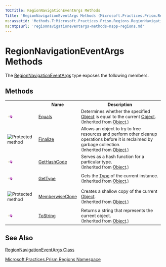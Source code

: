 ```yaml
---
TOCTitle: RegionNavigationEventArgs Methods
Title: 'RegionNavigationEventArgs Methods (Microsoft.Practices.Prism.Regions)'
ms:assetid: 'Methods.T:Microsoft.Practices.Prism.Regions.RegionNavigationEventArgs'
ms:mtpsurl: 'regionnavigationeventargs-methods-mspp-regions.md'
---
```


# RegionNavigationEventArgs Methods

The [RegionNavigationEventArgs](regionnavigationeventargs-class-mspp-regions) type exposes the following members.

## Methods

<table>
<colgroup>
<col width="20%" />
</colgroup>

<tbody><tr>
<th>
							&nbsp;
						</th>
<th>Name</th>
<th>Description</th>
</tr>
<tr>
<td>

![](images/public-method.gif "Public method")
</td>
<td>
<a href="http://msdn.microsoft.com/en-us/library/bsc2ak47" target="_blank">Equals</a>
</td>
<td>
<div>Determines whether the specified <a href="http://msdn.microsoft.com/en-us/library/e5kfa45b" target="_blank">Object</a> is equal to the current <a href="http://msdn.microsoft.com/en-us/library/e5kfa45b" target="_blank">Object</a>.</div> (Inherited from <a href="http://msdn.microsoft.com/en-us/library/e5kfa45b" target="_blank">Object</a>.)</td>
</tr>
<tr>
<td>

![](https://msdn.microsoft.com/en-us/Gg431123.protmethod(en-us,PandP.50).gif "Protected method")
</td>
<td>
<a href="http://msdn.microsoft.com/en-us/library/4k87zsw7" target="_blank">Finalize</a>
</td>
<td>
<div>Allows an object to try to free resources and perform other cleanup operations before it is reclaimed by garbage collection.</div> (Inherited from <a href="http://msdn.microsoft.com/en-us/library/e5kfa45b" target="_blank">Object</a>.)</td>
</tr>
<tr>
<td>

![](images/public-method.gif "Public method")
</td>
<td>
<a href="http://msdn.microsoft.com/en-us/library/zdee4b3y" target="_blank">GetHashCode</a>
</td>
<td>
<div>Serves as a hash function for a particular type. </div> (Inherited from <a href="http://msdn.microsoft.com/en-us/library/e5kfa45b" target="_blank">Object</a>.)</td>
</tr>
<tr>
<td>

![](images/public-method.gif "Public method")
</td>
<td>
<a href="http://msdn.microsoft.com/en-us/library/dfwy45w9" target="_blank">GetType</a>
</td>
<td>
<div>Gets the <a href="http://msdn.microsoft.com/en-us/library/42892f65" target="_blank">Type</a> of the current instance.</div> (Inherited from <a href="http://msdn.microsoft.com/en-us/library/e5kfa45b" target="_blank">Object</a>.)</td>
</tr>
<tr>
<td>

![](https://msdn.microsoft.com/en-us/Gg431123.protmethod(en-us,PandP.50).gif "Protected method")
</td>
<td>
<a href="http://msdn.microsoft.com/en-us/library/57ctke0a" target="_blank">MemberwiseClone</a>
</td>
<td>
<div>Creates a shallow copy of the current <a href="http://msdn.microsoft.com/en-us/library/e5kfa45b" target="_blank">Object</a>.</div> (Inherited from <a href="http://msdn.microsoft.com/en-us/library/e5kfa45b" target="_blank">Object</a>.)</td>
</tr>
<tr>
<td>

![](images/public-method.gif "Public method")
</td>
<td>
<a href="http://msdn.microsoft.com/en-us/library/7bxwbwt2" target="_blank">ToString</a>
</td>
<td>
<div>Returns a string that represents the current object.</div> (Inherited from <a href="http://msdn.microsoft.com/en-us/library/e5kfa45b" target="_blank">Object</a>.)</td>
</tr>
</tbody>
</table>

## See Also

[RegionNavigationEventArgs Class](regionnavigationeventargs-class-mspp-regions)

[Microsoft.Practices.Prism.Regions Namespace](mspp-regions-namespace)
